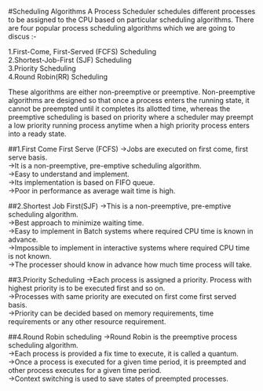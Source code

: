 #Scheduling Algorithms
A Process Scheduler schedules different processes to be assigned to the CPU based on particular scheduling algorithms. There are four popular process scheduling algorithms which we are going to discus :-

1.First-Come, First-Served (FCFS) Scheduling  
2.Shortest-Job-First (SJF) Scheduling  
3.Priority Scheduling  
4.Round Robin(RR) Scheduling  

These algorithms are either non-preemptive or preemptive. Non-preemptive algorithms are designed so that once a process enters the running state, it cannot be preempted until it completes its allotted time, whereas the preemptive scheduling is based on priority where a scheduler may preempt a low priority running process anytime when a high priority process enters into a ready state.

##1.First Come First Serve (FCFS)
->Jobs are executed on first come, first serve basis.  
->It is a non-preemptive, pre-emptive scheduling algorithm.  
->Easy to understand and implement.  
->Its implementation is based on FIFO queue.  
->Poor in performance as average wait time is high.  

##2.Shortest Job First(SJF)
->This is a non-preemptive, pre-emptive scheduling algorithm.  
->Best approach to minimize waiting time.  
->Easy to implement in Batch systems where required CPU time is known in advance.  
->Impossible to implement in interactive systems where required CPU time is not known.  
->The processer should know in advance how much time process will take.

##3.Priority Scheduling
->Each process is assigned a priority. Process with highest priority is to be executed first and so on.  
->Processes with same priority are executed on first come first served basis.  
->Priority can be decided based on memory requirements, time requirements or any other resource requirement.

##4.Round Robin scheduling
->Round Robin is the preemptive process scheduling algorithm.  
->Each process is provided a fix time to execute, it is called a quantum.  
->Once a process is executed for a given time period, it is preempted and other process executes for a given time period.  
->Context switching is used to save states of preempted processes.
